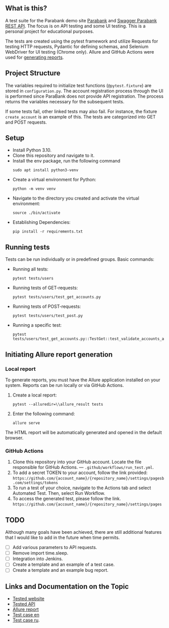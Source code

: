 
## What is this?

A test suite for the Parabank demo site [Parabank](https://parabank.parasoft.com/parabank/admin.htm) and [Swagger Parabank REST API](https://parabank.parasoft.com/parabank/api-docs/index.html). The focus is on API testing and some UI testing. This is a personal project for educational purposes.

The tests are created using the pytest framework and utilize Requests for testing HTTP requests, Pydantic for defining schemas, and Selenium WebDriver for UI testing (Chrome only). Allure and GitHub Actions were used for [generating reports](https://harhaly.github.io/parabank-tests/). 

## Project Structure

The variables required to initialize test functions (`@pytest.fixture`) are stored in `configuration.py`. The account registration process through the UI is performed since ParaBank does not provide API registration. The process returns the variables necessary for the subsequent tests.

If some tests fail, other linked tests may also fail. For instance, the fixture `create_account` is an example of this. The tests are categorized into GET and POST requests.

## Setup

- Install Python 3.10.
- Clone this repository and navigate to it.
- Install the env package, run the following command
    ```
    sudo apt install python3-venv
    ``` 
- Create a virtual environment for Python:
    ```
    python -m venv venv
    ```
- Navigate to the directory you created and activate the virtual environment:
    ```
    source ./bin/activate
    ```
- Establishing Dependencies:
    ```
    pip install -r requirements.txt
    ```

## Running tests

Tests can be run individually or in predefined groups. Basic commands:
- Running all tests: 
	```
	pytest tests/users
	```
- Running tests of GET-requests:
	```
	pytest tests/users/test_get_accounts.py
	``` 
- Running tests of POST-requests:
	```
	pytest tests/users/test_post.py
	```
- Running a specific test:
	```
	pytest tests/users/test_get_accounts.py::TestGet::test_validate_accounts_accounts_id
	```

## Initiating Allure report generation

### Local report

To generate reports, you must have the Allure application installed on your system. Reports can be run locally or via GitHub Actions.

1. Create a local report:
	```
	pytest --alluredir=\\allure_result tests
	```
2. Enter the following command:
	```
	allure serve 
	```
The HTML report will be automatically generated and opened in the default browser.

### GitHub Actions

1. Clone this repository into your GitHub account. Locate the file responsible for GitHub Actions. — `.github/workflows/run_test.yml`.
2. To add a secret TOKEN to your account, follow the link provided:
`https://github.com/{account_name}/{repository_name}/settings/pagesb.com/settings/tokens`
3. To run a test of your choice, navigate to the Actions tab and select Automated Test. Then, select Run Workflow.
4. To access the generated test, please follow the link.
`https://github.com/{account_name}/{repository_name}/settings/pages`

## TODO

Although many goals have been achieved, there are still additional features that I would like to add in the future when time permits.  

- [ ] Add various parameters to API requests.
- [ ] Remove import time.sleep.
- [ ]  Integration into Jenkins.
- [ ] Create a template and an example of a test case.
- [ ] Create a template and an example bug report.

## Links and Documentation on the Topic
* [Tested website](https://parabank.parasoft.com/parabank/admin.htm)
* [Tested API](https://parabank.parasoft.com/parabank/api-docs/index.html)
* [Allure report](https://harhaly.github.io/parabank-tests/)
* [Test case en](https://docs.google.com/spreadsheets/d/1eoF9LRaEGKj63altIam2rnDXi5NagGyF/edit?usp=drive_link&ouid=118116959263751703136&rtpof=true&sd=true)
* [Test case ru](https://docs.google.com/spreadsheets/d/1wWk-MLANMcW1VtjMtVnqmTfoTZvg3aRK/edit?usp=drive_link&ouid=118116959263751703136&rtpof=true&sd=true).

